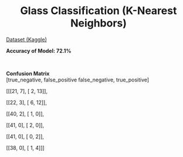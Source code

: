 <h1 align='center'>
  Glass Classification (K-Nearest Neighbors)
</h1>

<a href='https://www.kaggle.com/uciml/glass' target='_blank'>Dataset (Kaggle)</a>

**Accuracy of Model: 72.1%**

<br/>

**Confusion Matrix**
<br />
[true_negative, false_positive
false_negative, true_positive]
<p>
[[[21,  7],
[ 2, 13]],

[[22,  3],
[ 6, 12]],

[[40,  2],
[ 1,  0]],

[[41,  0],
[ 2,  0]],

[[41,  0],
[ 0,  2]],

[[38,  0],
[ 1,  4]]]
</p>